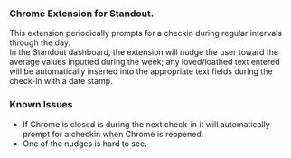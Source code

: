 ### Chrome Extension for Standout.
This extension periodically prompts for a checkin during regular intervals through the day.  
In the Standout dashboard, the extension will nudge the user toward the average values inputted during the week; any loved/loathed text entered will be automatically inserted into the appropriate text fields during the check-in with a date stamp.

### Known Issues
* If Chrome is closed is during the next check-in it will automatically prompt for a checkin when Chrome is reopened.
* One of the nudges is hard to see.  
